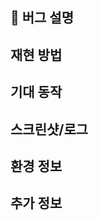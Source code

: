 ## 🐞 버그 설명
<!--
어떤 문제가 발생했는지 명확하고 간결하게 설명해주세요.
-->

## 재현 방법
<!--
1. ...
2. ...
3. ...
-->

## 기대 동작
<!--
원래 어떻게 동작해야 하는지 설명해주세요.
-->

## 스크린샷/로그
<!--
가능하다면 스크린샷이나 에러 로그를 첨부해주세요.
-->

## 환경 정보
<!--
- OS: [예: Windows 10, macOS 14, Ubuntu 22.04]
- 브라우저: [예: Chrome 120, Edge 110]
- 기타:
-->

## 추가 정보
<!--
추가로 남기고 싶은 내용이 있다면 적어주세요.
-->
